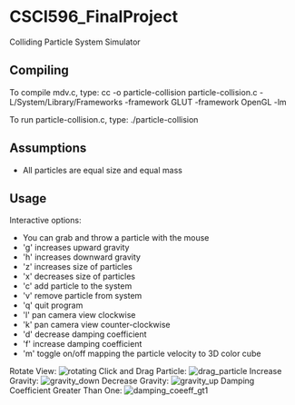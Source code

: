 # CSCI596_FinalProject
Colliding Particle System Simulator

Compiling
---------------
To compile mdv.c, type:
cc -o particle-collision particle-collision.c -L/System/Library/Frameworks -framework GLUT -framework OpenGL -lm

To run particle-collision.c, type:
./particle-collision

Assumptions
---------------
- All particles are equal size and equal mass

Usage
---------------
Interactive options:
- You can grab and throw a particle with the mouse
- 'g' increases upward gravity
- 'h' increases downward gravity
- 'z' increases size of particles
- 'x' decreases size of particles
- 'c' add particle to the system
- 'v' remove particle from system
- 'q' quit program
- 'l' pan camera view clockwise
- 'k' pan camera view counter-clockwise
- 'd' decrease damping coefficient
- 'f' increase damping coefficient
- 'm' toggle on/off mapping the particle velocity to 3D color cube



Rotate View:
![rotating](https://github.com/sarahdepillis/CSCI596_FinalProject/assets/28903687/ff2ef9e5-25e0-4979-8125-919f99506631)
Click and Drag Particle:
![drag_particle](https://github.com/sarahdepillis/CSCI596_FinalProject/assets/28903687/f36ca340-3294-4c05-ac6b-576a76e2ee94)
Increase Gravity:
![gravity_down](https://github.com/sarahdepillis/CSCI596_FinalProject/assets/28903687/c6dd8a7b-ccfe-401f-b37a-ca2fd2ac151d)
Decrease Gravity:
![gravity_up](https://github.com/sarahdepillis/CSCI596_FinalProject/assets/28903687/2753f6d9-15ea-4a01-9949-152ede65a6ef)
Damping Coefficient Greater Than One:
![damping_coeeff_gt1](https://github.com/sarahdepillis/CSCI596_FinalProject/assets/28903687/51d31f7d-d32d-44e2-b194-de3a5ab852f2)



